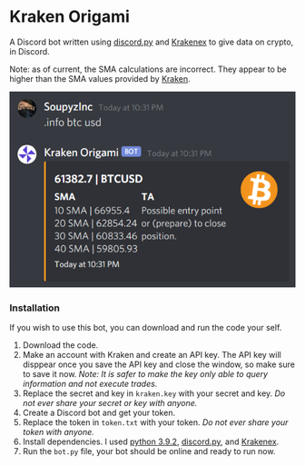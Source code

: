 # Kraken Origami
A Discord bot written using [discord.py](https://github.com/Rapptz/discord.py) and [Krakenex](https://github.com/veox/python3-krakenex) to give data on crypto, in Discord.

Note: as of current, the SMA calculations are incorrect. They appear to be higher than the SMA values provided by [Kraken](trade.kraken.com).

![](https://github.com/SoupyzInc/KrakenOrigami/blob/main/Wiki/bitcoin_example.png)

### Installation 
If you wish to use this bot, you can download and run the code your self.
1. Download the code.
2. Make an account with Kraken and create an API key. The API key will disppear once you save the API key and close the window, so make sure to save it now. _Note: It is safer to make the key only able to query information and not execute trades._
3. Replace the secret and key in `kraken.key` with your secret and key. _Do not ever share your secret or key with anyone._
4. Create a Discord bot and get your token.
5. Replace the token in `token.txt` with your token. _Do not ever share your token with anyone._
6. Install dependencies. I used [python 3.9.2](https://www.python.org/downloads/), [discord.py](https://github.com/Rapptz/discord.py), and [Krakenex](https://github.com/veox/python3-krakenex).
8. Run the `bot.py` file, your bot should be online and ready to run now.
